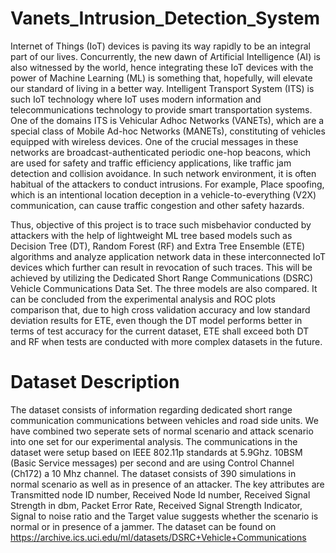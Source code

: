 # Vanets_Intrusion_Detection_System
Internet of Things (IoT) devices is paving its way rapidly to be an integral part of our lives. Concurrently, the new dawn of Artificial Intelligence (AI) is also witnessed by the world, hence integrating these IoT devices with the power of Machine Learning (ML) is something that, hopefully, will elevate our standard of living in a better way. Intelligent Transport System (ITS) is such IoT technology where IoT uses modern information and telecommunications technology to provide smart transportation systems. One of the domains ITS is Vehicular Adhoc Networks (VANETs), which are a special class of Mobile Ad-hoc Networks (MANETs), constituting of vehicles equipped with wireless devices. One of the crucial messages in these networks are broadcast-authenticated periodic one-hop beacons, which are used for safety and traffic efficiency applications, like traffic jam detection and collision avoidance. In such network environment, it is often habitual of the attackers to conduct intrusions. For example, Place spoofing, which is an intentional location deception in a vehicle-to-everything (V2X) communication, can cause traffic congestion and other safety hazards. 

Thus, objective of this project is to trace such misbehavior conducted by attackers with the help of lightweight ML tree based models such as Decision Tree (DT), Random Forest (RF) and Extra Tree Ensemble (ETE) algorithms and analyze application network data in these interconnected IoT devices which further can result in revocation of such traces. This will be achieved by utilizing the Dedicated Short Range Communications (DSRC) Vehicle Communications Data Set. The three models are also compared. It can be concluded from the experimental analysis and ROC plots comparison that, due to high cross validation accuracy and low standard deviation results for ETE, even though the DT model performs better in terms of test accuracy for the current dataset, ETE shall exceed both DT and RF when tests are conducted with more complex datasets in the future.

# Dataset Description
The dataset consists of information regarding dedicated short range communication communications between vehicles and road side units. We have combined two seperate sets of normal scenario and attack scenario into one set for our experimental analysis. The communications in the dataset were setup based on IEEE 802.11p standards at 5.9Ghz. 10BSM (Basic Service messages) per second and are using Control Channel (Ch172) a 10 Mhz channel. The dataset consists of 390 simulations in normal scenario as well as in presence of an attacker. The key attributes are Transmitted node ID number, Received Node Id number, Received Signal Strength in dbm, Packet Error Rate, Received Signal Strength Indicator, Signal to noise ratio and the Target value suggests whether the scenario is normal or in presence of a jammer. The dataset can be found on https://archive.ics.uci.edu/ml/datasets/DSRC+Vehicle+Communications 
